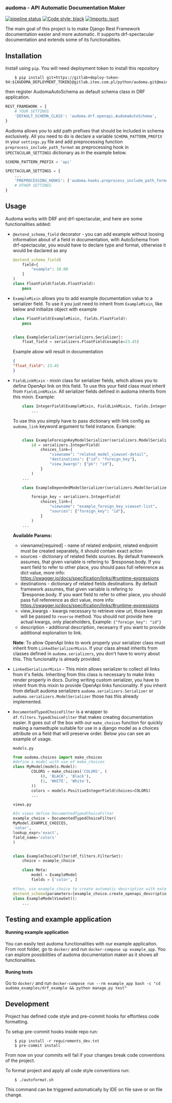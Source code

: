 ### audoma - API Automatic Documentation Maker


[![pipeline status](https://gitlab.iteo.com.pl/python/audoma/badges/main/pipeline.svg)](https://gitlab.iteo.com.pl/python/audoma/-/commits/main)
[![Code style: black](https://img.shields.io/badge/code%20style-black-000000.svg)](https://github.com/psf/black)
[![Imports: isort](https://img.shields.io/badge/%20imports-isort-%231674b1?style=flat&labelColor=ef8336)](https://pycqa.github.io/isort/)

The main goal of this project is to make Django Rest Framework documentation easier and more automatic.
It supports drf-spectacular documentation and extends some of its functionalities.

Installation
------------
Install using ``pip``. You will need deployment token to install this repository


```
    $ pip install git+https://gitlab+deploy-token-94:${AUDOMA_DEPLOYMENT_TOKEN}@gitlab.iteo.com.pl/python/audoma.git@main
```

then register AudomaAutoSchema as default schema class in DRF application.

```python
REST_FRAMEWORK = {
    # YOUR SETTINGS
    'DEFAULT_SCHEMA_CLASS': 'audoma.drf.openapi.AudomaAutoSchema',
}
```

Audoma allows you to add path prefixes that should be included in schema exclusively. All you need to do is declare a variable
`SCHEMA_PATTERN_PREFIX` in your `settings.py` file and add preprocessing function `preprocess_include_path_format` as preprocessing
hook in `SPECTACULAR_SETTINGS` dictionary as in the example below.

```python
SCHEMA_PATTERN_PREFIX = 'api'

SPECTACULAR_SETTINGS = {
    ...
    'PREPROCESSING_HOOKS': ['audoma.hooks.preprocess_include_path_format'],
    # OTHER SETTINGS
}
```

Usage
------------
Audoma works with DRF and drf-spectacular, and here are some functionalities added:

* `@extend_schema_field` decorator - you can add example without loosing information about of a field in documentation,
    with AutoSchema from drf-spectacular, you would have to declare type and format, otherwise it would be daclared as any

    ```python
    @extend_schema_field(
        field={
            "example": 10.00
        }
    )
    class FloatField(fields.FloatField):
        pass
    ```

* `ExampleMixin` allows you to add example documentation value to a serializer field. To use it you just need to inherit
    from `ExampleMixin`, like below and initialize object with example

    ```python
    class FloatField(ExampleMixin, fields.FloatField):
        pass


    class ExampleSerializer(serializers.Serializer):
        float_field = serializers.FloatField(example=23.45)
    ```

    Example abow will result in documentation

    ```json
    {
    "float_field": 23.45
    }
    ```

* `FieldLinkMixin` - mixin class for serializer fields, which allows you to define OpenApi link on this field.
    To use this your field class must inherit from `FieldLinkMixin`.
    All serializer fields defined in audoma inherits from this mixin.
    Example:
    ```python
        class IntegerField(ExampleMixin, FieldLinkMixin, fields.IntegerField):
            ...
    ```
    To use this you simply have to pass dictionary with link config as `audoma_link` keyword argument to field instance.
    Example:
    ```python

        class ExampleForeignKeyModelSerializer(serializers.ModelSerializer):
            id = serializers.IntegerField(
                choices_link={
                    "viewname": "related_model_viewset-detail",
                    "destinations": {"id": "foreign_key"},
                    "view_kwargs": {"pk": "id"},
                }
            )
        ...

        class ExampleDependedModelSerializer(serializers.ModelSerializer):

            foreign_key = serializers.IntegerField(
                choices_link={
                    "viewname": "example_foreign_key_viewset-list",
                    "sources": {"foreign_key": "id"},
                }
            )
        ...
    ```
    **Available Params:**
    *  viewname[required] - name of related endpoint, related endpoint must be created separately, it should contain exact action
    *  sources - dictionary of related fields sources. By default framework assumes,
        that given variable is refering to `$response.body. If you want field to refer to other place, you should pass full refenrence as dict value, more info: https://swagger.io/docs/specification/links/#runtime-expressions
    * destinations - dictionary of related fields destinations. By default framework assumes,
        that given variable is refering to `$response.body. If you want field to refer to other place, you should pass full refenrence as dict value, more info: https://swagger.io/docs/specification/links/#runtime-expressions
    * view_kwargs - kwargs necessary to retrieve view url, those kwargs will be passed to `reverse` method.
        You should not provide here actual kwargs, only placeholders, Example: `{"foreign_key": "id"}`
    * description - additional description, necesarry if you want to provide additional explonation to link.

    **Note**:
    To allow OpenApi links to work properly your serializer class must inherit from `LinkedSerializerMixin`.
    If your class alread inherits from classes defined in `audoma.serializers`, you don't have to worry about this.
    This funcionality is already provided.

* `LinkedSerializerMixin` - This mixin allows serializer to collect all links from it's fields. Inheriting from this class is
    necessary to make links render properly in docs. During writing custom serializer, you have to inherit from this mixin to provide OpenApi links funcionality. If you inherit from default audoma serializers `audoma.serializers.Serializer` or `audoma.serializers.ModelSerializer` those has this already implemented.

* `DocumentedTypedChoiceFilter` is a wrapper to `df.filters.TypedChoiceFilter` that makes creating documentation easier. It goes out of the box with
    our `make_choices` function for quickly making a namedtuple suitable for use in a django model as a choices attribute on a field that will preserve order.
    Below you can see an example of usage.

    `models.py`
    ```python
    from audoma.choices import make_choices
    #define a model with use of make_choices
    class MyModel(models.Model):
            COLORS = make_choices('COLORS', (
                (0, 'BLACK', 'Black'),
                (1, 'WHITE', 'White'),
            ))
            colors = models.PositiveIntegerField(choices=COLORS)
            ...

    ```
    `views.py`
    ```python
    #In views define DocumentedTypedChoiceFilter
    example_choice = DocumentedTypedChoiceFilter(
    MyModel.EXAMPLE_CHOICES,
    'color',
    lookup_expr='exact',
    field_name='colors'
    )


    class ExampleChoiceFilter(df_filters.FilterSet):
        choice = example_choice

        class Meta:
            model = ExampleModel
            fields = ['color', ]

    #then, use example_choice to create automatic description with extend_schema
    @extend_schema(parameters=[example_choice.create_openapi_description()])
    class ExampleModelViewSet():
        ...
    ```

Testing and example application
------------
 #### Running example application
You can easily test audoma functionalities with our example applicaiton.
From root folder, go to `docker/` and run `docker-compose up example_app`.
You can explore possibilities of audoma documentation maker as it shows all functionalities.
#### Runing tests
Go to `docker/` and run
`docker-compose run --rm example_app bash -c "cd audoma_examples/drf_example && python manage.py test"`


Development
------------
Project has defined code style and pre-commit hooks for effortless code formatting.

To setup pre-commit hooks inside repo run:
```
    $ pip install -r requirements_dev.txt
    $ pre-commit install
```
From now on your commits will fail if your changes break code conventions of the project.

To format project and apply all code style conventions run:
```
    $ ./autoformat.sh
```
This command can be triggered automatically by IDE on file save or on file change.
